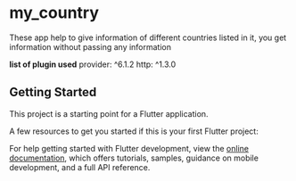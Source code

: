 # my_country

These app help to give information of different countries listed in it,
you get information without passing any information

**list of plugin used**
provider: ^6.1.2
http: ^1.3.0

## Getting Started

This project is a starting point for a Flutter application.

A few resources to get you started if this is your first Flutter project:



For help getting started with Flutter development, view the
[online documentation](https://docs.flutter.dev/), which offers tutorials,
samples, guidance on mobile development, and a full API reference.
